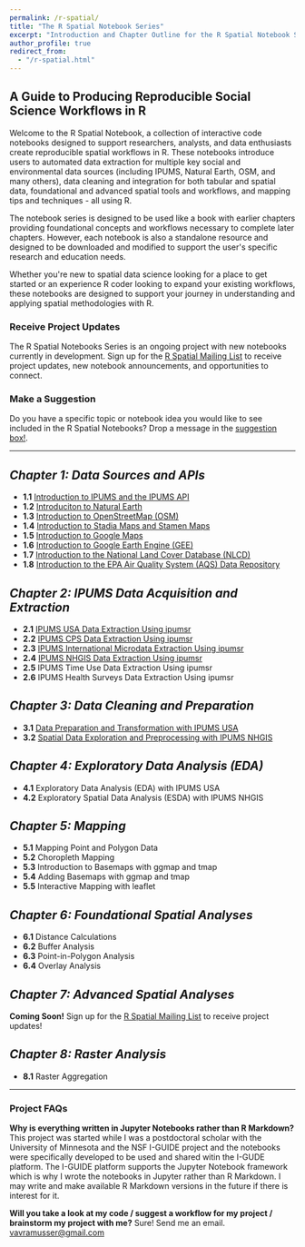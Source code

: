 ```yaml
---
permalink: /r-spatial/
title: "The R Spatial Notebook Series"
excerpt: "Introduction and Chapter Outline for the R Spatial Notebook Series"
author_profile: true
redirect_from: 
  - "/r-spatial.html"
---
```


## A Guide to Producing Reproducible Social Science Workflows in R

Welcome to the R Spatial Notebook, a collection of interactive code notebooks designed to support researchers, analysts, and data enthusiasts create reproducible spatial workflows in R.  These notebooks introduce users to automated data extraction for multiple key social and environmental data sources (including IPUMS, Natural Earth, OSM, and many others), data cleaning and integration for both tabular and spatial data, foundational and advanced spatial tools and workflows, and mapping tips and techniques - all using R.

The notebook series is designed to be used like a book with earlier chapters providing foundational concepts and workflows necessary to complete later chapters.  However, each notebook is also a standalone resource and designed to be downloaded and modified to support the user's specific research and education needs.

Whether you're new to spatial data science looking for a place to get started or an experience R coder looking to expand your existing workflows, these notebooks are designed to support your journey in understanding and applying spatial methodologies with R.

### Receive Project Updates
The R Spatial Notebooks Series is an ongoing project with new notebooks currently in development.  Sign up for the [R Spatial Mailing List](https://mailchi.mp/ab01e8fc8397/r-spatial-email-signup) to receive project updates, new notebook announcements, and opportunities to connect.

### Make a Suggestion
Do you have a specific topic or notebook idea you would like to see included in the R Spatial Notebooks?  Drop a message in the [suggestion box!](https://us19.list-manage.com/survey?u=746bf8d366d6fbc99c699e714&id=54590a28ea&attribution=false).

---

*Chapter 1: Data Sources and APIs*
------
* **1.1** [Introduction to IPUMS and the IPUMS API](https://platform.i-guide.io/notebooks/82d3b176-e4e6-4307-8186-318a3fe6c81a)
* **1.2** [Introduciton to Natural Earth](https://platform.i-guide.io/notebooks/924c7ca6-3d12-4a80-ab4d-814cc80f7f79)
* **1.3** [Introduction to OpenStreetMap (OSM)](https://platform.i-guide.io/notebooks/e7796dde-de2e-4745-a9e3-5880d2f28803)
* **1.4** [Introduction to Stadia Maps and Stamen Maps](https://platform.i-guide.io/notebooks/9d896d1e-bb49-4915-9a8c-b1ea07f495a4)
* **1.5** [Introduction to Google Maps](https://platform.i-guide.io/notebooks/e2767af9-62ba-43a7-b16b-9f3b053cf418)
* **1.6** [Introduction to Google Earth Engine (GEE)](https://platform.i-guide.io/notebooks/7ef82017-ed6d-44d9-865c-0780fdc54da9)
* **1.7** [Introduction to the National Land Cover Database (NLCD)](https://platform.i-guide.io/notebooks/92d44a37-8633-4dd9-8d22-ad461bcc73ab)
* **1.8** [Introduction to the EPA Air Quality System (AQS) Data Repository](https://platform.i-guide.io/notebooks/12ad0cf1-5acd-404b-8a82-25430173c1a1)

*Chapter 2: IPUMS Data Acquisition and Extraction*
------
* **2.1** [IPUMS USA Data Extraction Using ipumsr](https://platform.i-guide.io/notebooks/ab5cad39-6d00-43d2-bc51-17fd4e6b98f2)
* **2.2** [IPUMS CPS Data Extraction Using ipumsr](https://platform.i-guide.io/notebooks/286321c5-6cc6-43df-a3e5-f3d72192e00c)
* **2.3** [IPUMS International Microdata Extraction Using ipumsr](https://platform.i-guide.io/notebooks/71bcc1a6-8d43-405d-a8c3-adceaf5b785d)
* **2.4** [IPUMS NHGIS Data Extraction Using ipumsr](https://platform.i-guide.io/notebooks/be08e56e-1c08-458e-a230-263c64d386bc)
* **2.5** IPUMS Time Use Data Extraction Using ipumsr
* **2.6** IPUMS Health Surveys Data Extraction Using ipumsr

*Chapter 3: Data Cleaning and Preparation*
------
* **3.1** [Data Preparation and Transformation with IPUMS USA](https://platform.i-guide.io/notebooks/b4b29b13-d832-495d-8db7-1545a30549f1)
* **3.2** [Spatial Data Exploration and Preprocessing with IPUMS NHGIS](https://platform.i-guide.io/notebooks/2927de7d-45a4-46d7-8f76-a569af637d82)

*Chapter 4: Exploratory Data Analysis (EDA)*
------
* **4.1** Exploratory Data Analysis (EDA) with IPUMS USA
* **4.2** Exploratory Spatial Data Analysis (ESDA) with IPUMS NHGIS

*Chapter 5: Mapping*
------
* **5.1** Mapping Point and Polygon Data
* **5.2** Choropleth Mapping
* **5.3** Introduction to Basemaps with ggmap and tmap
* **5.4** Adding Basemaps with ggmap and tmap
* **5.5** Interactive Mapping with leaflet

*Chapter 6: Foundational Spatial Analyses*
------
* **6.1** Distance Calculations
* **6.2** Buffer Analysis
* **6.3** Point-in-Polygon Analysis
* **6.4** Overlay Analysis

*Chapter 7: Advanced Spatial Analyses*
------
**Coming Soon!** Sign up for the [R Spatial Mailing List](https://mailchi.mp/ab01e8fc8397/r-spatial-email-signup) to receive project updates!

*Chapter 8: Raster Analysis*
------
* **8.1** Raster Aggregation

---
### Project FAQs

**Why is everything written in Jupyter Notebooks rather than R Markdown?**
This project was started while I was a postdoctoral scholar with the University of Minnesota and the NSF I-GUIDE project and the notebooks were specifically developed to be used and shared witin the I-GUDE platform.  The I-GUIDE platform supports the Jupyter Notebook framework which is why I wrote the notebooks in Jupyter rather than R Markdown.  I may write and make available R Markdown versions in the future if there is interest for it.

**Will you take a look at my code / suggest a workflow for my project / brainstorm my project with me?**
Sure!  Send me an email.  [vavramusser@gmail.com](vavramusser@gmail.com)
